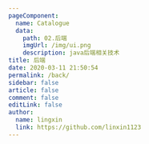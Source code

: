 ```yaml
---
pageComponent:
  name: Catalogue
  data:
    path: 02.后端
    imgUrl: /img/ui.png
    description: java后端相关技术
title: 后端
date: 2020-03-11 21:50:54
permalink: /back/
sidebar: false
article: false
comment: false
editLink: false
author:
  name: lingxin
  link: https://github.com/linxin1123
---
```

